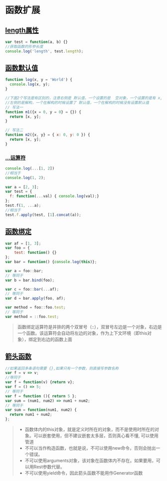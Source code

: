 # 函数扩展

## [length属性 ](./fun-default.es6)
``` javascript
var test = function(a, b) {}
//获取函数的形参长度
console.log('length', test.length);
```

## [函数默认值](./fun-default.es6)
``` javascript
function log(x, y = 'World') {
  console.log(x, y);
}

//下面2个写法是有区别的，注意右侧是 默认值，一个设置的是  空对象，一个设置的是有 x,y属性的对象
//左侧的是解构，一个在解构的时候设置了 默认值，一个在解构的时候没有设置默认值
// 写法一
function m1({x = 0, y = 0} = {}) {
  return [x, y];
}

// 写法二
function m2({x, y} = { x: 0, y: 0 }) {
  return [x, y];
}
```
### [...运算符](./fun-reset.es6)

``` javascript
console.log(...[1, 2])
//相当于
console.log(1, 2);
 
var a = [2, 3];
var test = {
  f: function(...val) { console.log(val);}
};
test.f(1, ...a);
//相当于
test.f.apply(test, [1].concat(a));
```

## [函数绑定](./fun-bind.es6)

``` javascript 
var af = [1, 3];
var foo = {
	test: function() {}
};
var bar = function() {console.log(this)};

var a = foo::bar;
// 等同于
var b = bar.bind(foo);

var c = foo::bar(...af);
// 等同于
var d = bar.apply(foo, af);

var method = foo::foo.test;
// 等同于
var method = ::foo.test;

```

> 函数绑定运算符是并排的两个双冒号（::），双冒号左边是一个对象，右边是一个函数。该运算符会自动将左边的对象，作为上下文环境（即this对象），绑定到右边的函数上面

## [箭头函数](./fun-arrow.es6)

``` javascript
//如果返回多条语句需要 {},如果只有一个参数，则直接写参数名称
var f = v => v;
//等同于
var f = function(v) {return v};
var f = () => 5;
// 等同于
var f = function (){ return 5 };
var sum = (num1, num2) => num1 + num2;
// 等同于
var sum = function(num1, num2) {
  return num1 + num2;
};
```

> - 函数体内的this对象，就是定义时所在的对象，而不是使用时所在的对象。可以嵌套使用，但不建议嵌套太多层，否则真心看不懂, 可以使用管道
> - 不可以当作构造函数，也就是说，不可以使用new命令，否则会抛出一个错误。
> - 不可以使用arguments对象，该对象在函数体内不存在。如果要用，可以用Rest参数代替。
> - 不可以使用yield命令，因此箭头函数不能用作Generator函数

